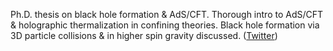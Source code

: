 
Ph.D. thesis on black hole formation & AdS/CFT. Thorough intro to AdS/CFT & holographic thermalization in confining theories. Black hole formation via 3D particle collisions & in higher spin gravity discussed. ([Twitter](https://twitter.com/JoshuahHeath/status/1169258070884548608))
